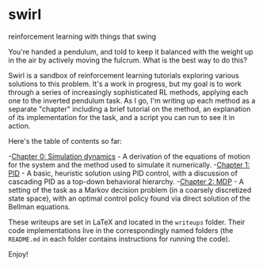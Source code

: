 # swirl
reinforcement learning with things that swing

You're handed a pendulum, and told to keep it balanced with the weight up in the air by actively moving the fulcrum. What is the best way to do this?

Swirl is a sandbox of reinforcement learning tutorials exploring various solutions to this problem. It's a work in progress, but my goal is to work through a series of increasingly sophisticated RL methods, applying each one to the inverted pendulum task. As I go, I'm writing up each method as a separate "chapter" including a brief tutorial on the method, an explanation of its implementation for the task, and a script you can run to see it in action.

Here's the table of contents so far:

-[Chapter 0: Simulation dynamics](writeups/0-simulation_dynamics/simulation_dynamics.pdf) - A derivation of the equations of motion for the system and the method used to simulate it numerically.
-[Chapter 1: PID](writeups/1-pid/1-pid.pdf) - A basic, heuristic solution using PID control, with a discussion of cascading PID as a top-down behavioral hierarchy.
-[Chapter 2: MDP](writeups/2-mdp/2-mdp.pdf) - A setting of the task as a Markov decision problem (in a coarsely discretized state space), with an optimal control policy found via direct solution of the Bellman equations.

These writeups are set in LaTeX and located in the `writeups` folder. Their code implementations live in the correspondingly named folders (the `README.md` in each folder contains instructions for running the code).

Enjoy!
